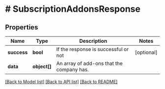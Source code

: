 # # SubscriptionAddonsResponse

## Properties

Name | Type | Description | Notes
------------ | ------------- | ------------- | -------------
**success** | **bool** | If the response is successful or not | [optional]
**data** | **object[]** | An array of add-ons that the company has. |

[[Back to Model list]](../../README.md#models) [[Back to API list]](../../README.md#endpoints) [[Back to README]](../../README.md)
